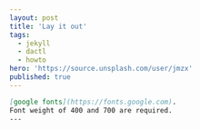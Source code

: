 ```yaml
---
layout: post
title: 'Lay it out'
tags:
  - jekyll
  - dactl
  - howto
hero: 'https://source.unsplash.com/user/jmzx'
published: true
---
```

```markdown
[google fonts](https://fonts.google.com).
Font weight of 400 and 700 are required.
---
```
